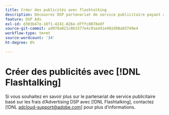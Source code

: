 ```yaml
---
title: Créer des publicités avec flashtalking
description: Découvrez DSP partenariat de service publicitaire payant avec Flashtalking.
feature: DSP Ads
exl-id: d303b47e-18f1-4241-826e-dfffc0078e8f
source-git-commit: ad978a021c063377e4c91ed41e902d98a03749e4
workflow-type: tm+mt
source-wordcount: '34'
ht-degree: 0%

---
```


# Créer des publicités avec [!DNL Flashtalking]

Si vous souhaitez en savoir plus sur le partenariat de service publicitaire basé sur les frais d’Advertising DSP avec [!DNL Flashtalking], contactez [!DNL adcloud-support@adobe.com] pour plus d’informations.

